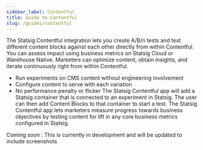 ```yaml
---
sidebar_label: Contentful
title: Guide to Contentful
slug: /guides/contentful
---
```

The Statsig Contentful integration lets you create A/B/n tests and test different content blocks against each other directly from within Contentful. You can assess impact using business metrics on Statsig Cloud or Warehouse Native. Marketers can optimize content, obtain insights, and iterate continuously right from within Contentful.
- Run experiments on CMS content without engineering involvement
- Configure content to serve with each variation
- No performance penalty or flicker
The Statsig Contentful app will add a Statsig container that is connected to an experiment in Statsig. The user can then add Content Blocks to that container to start a test. The Statsig Contentful app lets marketers measure progress towards business objectives by testing content for lift in any core business metrics configured in Statsig.

Coming soon : This is currently in development and will be updated to include screenshots 
